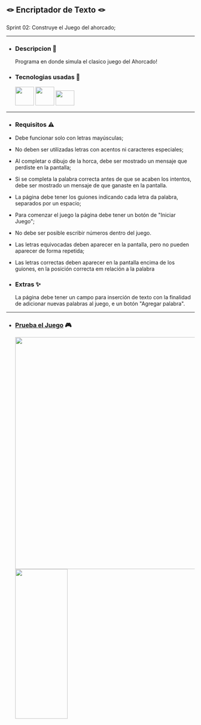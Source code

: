 ## 🪢 Encriptador de Texto 🪢
 
Sprint 02: Construye el Juego del ahorcado;
_______________________________________________________________________________________________________________________________________________
- ### Descripcion :rocket:
  Programa en donde simula el clasico juego del Ahorcado!
  
- ### Tecnologias usadas :hammer:

 
  <img src="https://camo.githubusercontent.com/bfa71fe5e1eb3ca57a7e4ef9c6b2ca21414c4fdab27ac6861e211e7cfe8f7d9f/68747470733a2f2f70726f66696c696e61746f722e7269736861762e6465762f736b696c6c732d6173736574732f68746d6c352d6f726967696e616c2d776f72646d61726b2e737667" width = 50 height =50 >  <img src="https://camo.githubusercontent.com/1f14c9c472b21cf8790a4fb6914be3a3181e957ecc2b397775f06a989d20cb37/68747470733a2f2f70726f66696c696e61746f722e7269736861762e6465762f736b696c6c732d6173736574732f637373332d6f726967696e616c2d776f72646d61726b2e737667" width = 50 height = 50> <img src="https://camo.githubusercontent.com/7a2b6137fa6818b1c85f86347a6b4a75ee52681d4a190c506df972e3c5459980/68747470733a2f2f70726f66696c696e61746f722e7269736861762e6465762f736b696c6c732d6173736574732f6a6176617363726970742d6f726967696e616c2e737667" width = 50 height = 40 >

------

- ### Requisitos :warning:
- Debe funcionar solo con letras mayúsculas;
- No deben ser utilizadas letras con acentos ni caracteres especiales;
- Al completar o dibujo de la horca, debe ser mostrado un mensaje que perdiste en la pantalla;
- Si se completa la palabra correcta antes de que se acaben los intentos, debe ser mostrado un mensaje de que ganaste en la pantalla.
- La página debe tener los guiones indicando cada letra da palabra, separados por un espacio;
- Para comenzar el juego la página debe tener un botón de "Iniciar Juego";
- No debe ser posible escribir números dentro del juego.
- Las letras equivocadas deben aparecer en la pantalla, pero no pueden aparecer de forma repetida;
- Las letras correctas deben aparecer en la pantalla encima de los guiones, en la posición correcta em relación a la palabra


- ### Extras :sparkles:
    La página debe tener un campo para inserción de texto con la finalidad de adicionar nuevas palabras al juego, e un botón "Agregar palabra".
    
------

- ### [ Prueba el Juego](https://matiasc33.github.io/Ahorcado-Game/) :video_game:
  <img  src="https://i.postimg.cc/FKqgkX64/Medium-Screen-1360x768.png" width = 620 heigth = 300>
  <img  src="https://i.postimg.cc/FKMBZDRY/i-Phone-XR-XS-Max-414x896.png" width = 140 height = 400>

